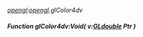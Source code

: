 _[opengl](../../modules/opengl/opengl-module.md):[opengl](../../modules/opengl/opengl-module.md).glColor4dv_
##### Function glColor4dv:Void( v:[GLdouble](../../modules/opengl/opengl-gldouble.md) Ptr )
